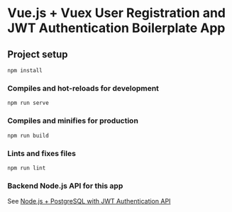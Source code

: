 # Vue.js + Vuex User Registration and JWT Authentication Boilerplate App

## Project setup
```
npm install
```

### Compiles and hot-reloads for development
```
npm run serve
```

### Compiles and minifies for production
```
npm run build
```

### Lints and fixes files
```
npm run lint
```

### Backend Node.js API for this app
See [Node.js + PostgreSQL with JWT Authentication API](https://github.com/joshuaoweipadei/Node.js-PostgreSQL-JWT-Authentication-API)